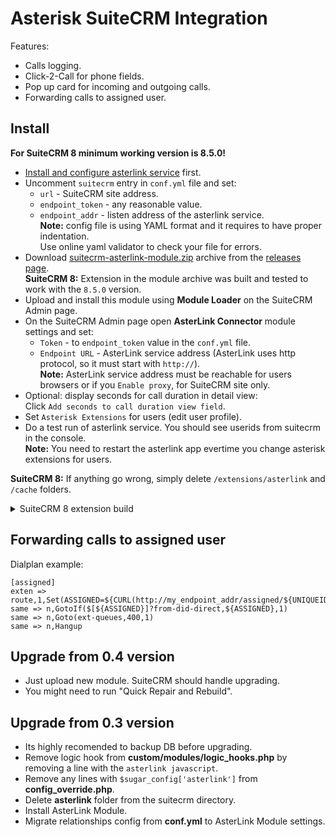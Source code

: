 # Asterisk SuiteCRM Integration
Features:
* Calls logging.
* Click-2-Call for phone fields.
* Pop up card for incoming and outgoing calls.
* Forwarding calls to assigned user.

##  Install
**For SuiteCRM 8 minimum working version is 8.5.0!**
* [Install and configure asterlink service](https://github.com/serfreeman1337/asterlink/blob/master/README.md) first.
* Uncomment `suitecrm` entry in `conf.yml` file and set:
  * `url` - SuiteCRM site address.
  * `endpoint_token` - any reasonable value.
  * `endpoint_addr` - listen address of the asterlink service.  
  **Note:** config file is using YAML format and it requires to have proper indentation.  
  Use online yaml validator to check your file for errors.
* Download [suitecrm-asterlink-module.zip](https://github.com/serfreeman1337/asterlink/releases/latest/download/suitecrm-asterlink-module.zip) archive from the [releases page](https://github.com/serfreeman1337/asterlink/releases).  
  **SuiteCRM 8:** Extension in the module archive was built and tested to work with the `8.5.0` version.
* Upload and install this module using **Module Loader** on the SuiteCRM Admin page.
* On the SuiteCRM Admin page open **AsterLink Connector** module settings and set:
  * `Token` - to `endpoint_token` value in the `conf.yml` file.
  * `Endpoint URL` - AsterLink service address (AsterLink uses http protocol, so it must start with `http://`).  
    **Note:** AsterLink service address must be reachable for users browsers or if you `Enable proxy`, for SuiteCRM site only.
* Optional: display seconds for call duration in detail view:  
  Click `Add seconds to call duration view field`.
* Set `Asterisk Extensions` for users (edit user profile).
* Do a test run of asterlink service. You should see userids from suitecrm in the console.  
  **Note:** You need to restart the asterlink app evertime you change asterisk extensions for users.

**SuiteCRM 8:** If anything go wrong, simply delete `/extensions/asterlink` and `/cache` folders.

<details>
  <summary>
    SuiteCRM 8 extension build
  </summary>
  
  * Append following to `projects` entry in `angular.json` configuration:
    ```
    "asterlink": {
      "projectType": "application",
      "schematics": {
        "@schematics/angular:component": {
          "style": "css"
        },
        "@schematics/angular:application": {
          "strict": true
        }
      },
      "root": "extensions/asterlink/app",
      "sourceRoot": "extensions/asterlink/app/src",
      "prefix": "app",
      "architect": {
        "build": {
          "builder": "ngx-build-plus:browser",
          "options": {
            "outputPath": "extensions/asterlink/Resources/public",
            "index": "extensions/asterlink/app/src/index.html",
            "main": "extensions/asterlink/app/src/main.ts",
            "polyfills": "extensions/asterlink/app/src/polyfills.ts",
            "tsConfig": "extensions/asterlink/app/tsconfig.app.json",
            "inlineStyleLanguage": "css",
            "assets": [
              "extensions/asterlink/app/src/favicon.ico",
              "extensions/asterlink/app/src/assets"
            ],
            "styles": [
              "extensions/asterlink/app/src/styles.css"
            ],
            "scripts": [],
            "extraWebpackConfig": "extensions/asterlink/app/webpack.config.js",
            "commonChunk": false,
            "namedChunks": true,
            "sourceMap": true,
            "aot": true
          },
          "configurations": {
            "production": {
              "budgets": [
                {
                  "type": "initial",
                  "maximumWarning": "2mb",
                  "maximumError": "5mb"
                },
                {
                  "type": "anyComponentStyle",
                  "maximumWarning": "6kb",
                  "maximumError": "10kb"
                }
              ],
              "fileReplacements": [
                {
                  "replace": "extensions/asterlink/app/src/environments/environment.ts",
                  "with": "extensions/asterlink/app/src/environments/environment.prod.ts"
                }
              ],
              "outputHashing": "all",
              "extraWebpackConfig": "extensions/asterlink/app/webpack.prod.config.js",
              "optimization": true,
              "sourceMap": false,
              "namedChunks": true,
              "extractLicenses": true,
              "vendorChunk": false,
              "buildOptimizer": true
            },
            "dev": {
              "buildOptimizer": false,
              "optimization": false,
              "vendorChunk": false,
              "extractLicenses": false,
              "sourceMap": true,
              "outputPath": "public/extensions/asterlink"
            }
          },
          "defaultConfiguration": "production"
        },
        "serve": {
          "builder": "ngx-build-plus:dev-server",
          "configurations": {
            "production": {
              "browserTarget": "asterlink:build:production",
              "extraWebpackConfig": "extensions/asterlink/app/webpack.prod.config.js"
            },
            "development": {
              "browserTarget": "asterlink:build:development"
            }
          },
          "defaultConfiguration": "development",
          "options": {
            "port": 34000,
            "extraWebpackConfig": "extensions/asterlink/app/webpack.config.js"
          }
        },
        "extract-i18n": {
          "builder": "ngx-build-plus:extract-i18n",
          "options": {
            "browserTarget": "asterlink:build",
            "extraWebpackConfig": "extensions/asterlink/app/webpack.config.js"
          }
        },
        "test": {
          "builder": "@angular-devkit/build-angular:karma",
          "options": {
            "main": "extensions/asterlink/app/src/test.ts",
            "polyfills": "extensions/asterlink/app/src/polyfills.ts",
            "tsConfig": "extensions/asterlink/app/tsconfig.spec.json",
            "karmaConfig": "extensions/asterlink/app/karma.conf.js",
            "inlineStyleLanguage": "css",
            "assets": [
              "extensions/asterlink/app/src/favicon.ico",
              "extensions/asterlink/app/src/assets"
            ],
            "styles": [
              "extensions/asterlink/app/src/styles.css"
            ],
            "scripts": []
          }
        }
      }
    }
    ```
  * Append following to `scripts` in `package.json` configuration:
    ```
    "run:all": "node node_modules/@angular-architects/module-federation/src/server/mf-dev-server.js",
    "build-dev:asterlink": "ng build asterlink --configuration dev",
    "build:asterlink": "ng build asterlink --configuration production"
    ```
  * Follow [Front-end Developer Install Guide](https://docs.suitecrm.com/8.x/developer/installation-guide/front-end-installation-guide/).
  * Run `yarn run build:asterlink` to build extension.
  * More info: [Setting Up a Front-End Extension Module](https://docs.suitecrm.com/8.x/developer/extensions/frontend/fe-extensions-setup/)
</details>

## Forwarding calls to assigned user
Dialplan example:
```
[assigned]
exten => route,1,Set(ASSIGNED=${CURL(http://my_endpoint_addr/assigned/${UNIQUEID})})
same => n,GotoIf($[${ASSIGNED}]?from-did-direct,${ASSIGNED},1)
same => n,Goto(ext-queues,400,1)
same => n,Hangup
```

## Upgrade from 0.4 version
* Just upload new module. SuiteCRM should handle upgrading.
* You might need to run "Quick Repair and Rebuild".

## Upgrade from 0.3 version
* Its highly recomended to backup DB before upgrading.
* Remove logic hook from **custom/modules/logic_hooks.php** by removing a line with the `asterlink javascript`.
* Remove any lines with `$sugar_config['asterlink']` from **config_override.php**.
* Delete **asterlink** folder from the suitecrm directory.
* Install AsterLink Module.
* Migrate relationships config from **conf.yml** to AsterLink Module settings.
